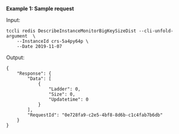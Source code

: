 **Example 1: Sample request**



Input: 

```
tccli redis DescribeInstanceMonitorBigKeySizeDist --cli-unfold-argument  \
    --InstanceId crs-5a4py64p \
    --Date 2019-11-07
```

Output: 
```
{
    "Response": {
        "Data": [
            {
                "Ladder": 0,
                "Size": 0,
                "Updatetime": 0
            }
        ],
        "RequestId": "0e728fa9-c2e5-4bf8-8d6b-c1c4fab7b6db"
    }
}
```

